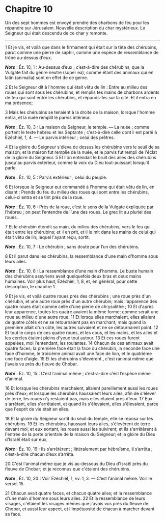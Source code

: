 # Chapitre 10

Un des sept hommes est envoyé prendre des charbons de feu pour les répandre sur Jérusalem.
Nouvelle description du char mystérieux.
Le Seigneur qui était descendu de ce char y remonte.

***

1 Et je vis, et voilà que dans le firmament qui était sur la tête des chérubins, parut comme une pierre de saphir, comme une espèce de ressemblance de trône au-dessus d'eux.

***Note*** :  Éz. 10, 1 : Au-dessus d’eux ; c’est-à-dire des chérubins, que la Vulgate fait du genre neutre (super ea), comme étant des animaux qui en latin (animalia) sont en effet de ce genre.

2 Et le Seigneur dit à l'homme qui était vêtu de lin : Entre au milieu des roues qui sont sous les chérubins, et remplis tes mains de charbons ardents de feu qui sont entre les chérubins, et répands-les sur la cité. Et il entra en ma présence;


3 Mais les chérubins se tenaient à la droite de la maison, lorsque l'homme entra, et la nuée remplit le parvis intérieur.

***Note*** :  Éz. 10, 3 : La maison du Seigneur, le temple. ― La nuée ; comme portent le texte hébreu et les Septante ; c’est-à-dire celle dont il est parlé à Ezéchiel, 1, 4. ― Le parvis intérieur ; celui des prêtres.

4 Et la gloire du Seigneur s'éleva de dessus les chérubins vers le seuil de sa maison; et la maison fut remplie de la nuée, et le parvis fut rempli de l'éclat de la gloire du Seigneur. 5 Et l'on entendait le bruit des ailes des chérubins jusqu'au parvis extérieur, comme la voix du Dieu tout-puissant lorsqu'il parle.

***Note*** :  Éz. 10, 5 : Parvis extérieur ; celui du peuple.


6 Et lorsque le Seigneur eut commandé à l'homme qui était vêtu de lin, en disant : Prends du feu du milieu des roues qui sont entre les chérubins, celui-ci entra et se tint près de la roue.

***Note*** :  Éz. 10, 6 : Près de la roue, c’est le sens de la Vulgate expliquée par l’hébreu ; on peut l’entendre de l’une des roues. Le grec lit au pluriel des roues.

7 Et le chérubin étendit sa main, du milieu des chérubins, vers le feu qui était entre les chérubins; et il en prit, et il le mit dans les mains de celui qui était vêtu de lin; lequel l'ayant reçu, sortit.

***Note*** :  Éz. 10, 7 : Le chérubin ; sans doute pour l’un des chérubins.


8 Et il parut dans les chérubins, la ressemblance d'une main d'homme sous leurs ailes.

***Note*** :  Éz. 10, 8 : La ressemblance d’une main d’homme. Le buste humain des chérubins assyriens avait quelquefois deux bras et deux mains humaines. Voir plus haut, Ezéchiel, 1, 8, et, en général, pour cette description, le chapitre 1.


9 Et je vis, et voilà quatre roues près des chérubins ; une roue près d'un chérubin, et une autre roue près d'un autre chérubin; mais l'apparence des quatre roues était comme celle d'une pierre de chrysolithe ; 10 Et d'après leur apparence, toutes les quatre avaient la même forme; comme serait une roue au milieu d'une autre roue. 11 Et lorsqu'elles marchaient, elles allaient de quatre côtés et ne se retournaient pas en marchant; mais quand la première allait d'un côté, les autres suivaient et ne se détournaient point. 12 Et tout le corps de ces quatre roues, et les cous, et les mains, et les ailes et les cercles étaient pleins d'yeux tout autour. 13 Et ces roues furent appelées, moi l'entendant, les roulantes. 14 Chacun de ces animaux avait quatre faces; la première face était la face du chérubin, la seconde face une face d'homme, le troisième animal avait une face de lion, et le quatrième une face d'aigle. 15 Et les chérubins s'élevèrent , c'est ranimai même que j'avais vu près du fleuve de Chobar.

***Note*** :  Éz. 10, 15 : C’est l’animal même ; c’est-à-dire c’est l’espèce même d’animal.

16 Et lorsque les chérubins marchaient, allaient pareillement aussi les roues près d'eux; et lorsque les chérubins haussaient leurs ailes, afin de s'élever de terre, les roues n'y restaient pas, mais elles étaient près d'eux. 17 Eux s'arrêtant, elles s'arrêtaient, et quand ils s'élevaient, elles s'élevaient, parce que l'esprit de vie était en elles.


18 Et la gloire du Seigneur sortit du seuil du temple, elle se reposa sur les chérubins. 19 Et les chérubins, haussant leurs ailes, s'élevèrent de terre devant moi; et eux sortant, les roues aussi les suivirent; et ils s'arrêtèrent à l'entrée de la porte orientale de la maison du Seigneur; et la gloire du Dieu d'Israël était sur eux,

***Note*** :  Éz. 10, 19 : Ils s’arrêtèrent ; littéralement par hébraïsme, il s’arrêta ; c’est-à-dire chacun d’eux s’arrêta.


20 C'est l'animal même que je vis au-dessous du Dieu d'Israël près du fleuve de Chobar; et je reconnus que c'étaient des chérubins.

***Note*** :  Éz. 10, 20 : Voir Ezéchiel, 1, vv. 1, 3. ― C’est l’animal même. Voir le verset 15.

21 Chacun avait quatre faces, et chacun quatre ailes; et la ressemblance d'une main d'homme sous leurs ailes. 22 Et la ressemblance de leurs visages, c'étaient les visages mêmes que j'avais vus près du fleuve de Chobar, et aussi leur aspect, et l'impétuosité de chacun à marcher devant sa face.

